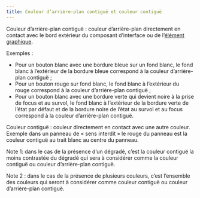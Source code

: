 ```yaml
---
title: Couleur d’arrière-plan contiguë et couleur contiguë
---
```


Couleur d’arrière-plan contiguë : couleur d’arrière-plan directement en
contact avec le bord extérieur du composant d’interface ou de l’[élément graphique](#element-graphique).

Exemples :

- Pour un bouton blanc avec une bordure bleue sur un fond blanc, le fond blanc à l’extérieur de la bordure bleue correspond à la couleur d’arrière-plan contiguë ;
- Pour un bouton rouge sur fond blanc, le fond blanc à l’extérieur du rouge correspond à la couleur d’arrière-plan contiguë ;
- Pour un bouton blanc avec une bordure verte qui devient noire à la prise de focus et au survol, le fond blanc à l’extérieur de la bordure verte de l’état par défaut et de la bordure noire de l’état au survol et au focus correspond à la couleur d’arrière-plan contiguë.

Couleur contiguë : couleur directement en contact avec une autre couleur.
Exemple dans un panneau de « sens interdit » le rouge du panneau est la
couleur contiguë au trait blanc au centre du panneau.

Note 1: dans le cas de la présence d’un dégradé, c’est la couleur contiguë la
moins contrastée du dégradé qui sera à considérer comme la couleur contiguë ou
couleur d’arrière-plan contiguë.

Note 2 : dans le cas de la présence de plusieurs couleurs, c’est l’ensemble
des couleurs qui seront à considérer comme couleur contiguë ou couleur
d’arrière-plan contiguë.
